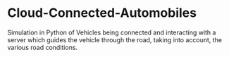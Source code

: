 # Cloud-Connected-Automobiles

Simulation in Python of Vehicles being connected and interacting with a server which guides the vehicle through the road, taking into account, the various road conditions.
